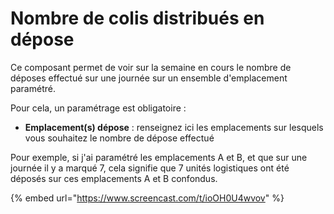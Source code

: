 # Nombre de colis distribués en dépose

Ce composant permet de voir sur la semaine en cours le nombre de déposes effectué sur une journée sur un ensemble d'emplacement paramétré.&#x20;

Pour cela, un paramétrage est obligatoire :&#x20;

* **Emplacement(s) dépose** : renseignez ici les emplacements sur lesquels vous souhaitez le nombre de dépose effectué

Pour exemple, si j'ai paramétré les emplacements A et B, et que sur une journée il y a marqué 7, cela signifie que 7 unités logistiques ont été déposés sur ces emplacements A et B confondus.&#x20;

{% embed url="https://www.screencast.com/t/ioOH0U4wvov" %}

